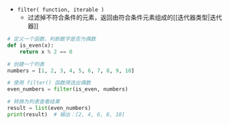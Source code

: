 - `filter( function, iterable )`
	- 过滤掉不符合条件的元素，返回由符合条件元素组成的[[迭代器类型|迭代器]]
```python
# 定义一个函数，判断数字是否为偶数
def is_even(x):
    return x % 2 == 0

# 创建一个列表
numbers = [1, 2, 3, 4, 5, 6, 7, 8, 9, 10]

# 使用 filter() 函数筛选出偶数
even_numbers = filter(is_even, numbers)

# 转换为列表查看结果
result = list(even_numbers)
print(result)  # 输出：[2, 4, 6, 8, 10]

```